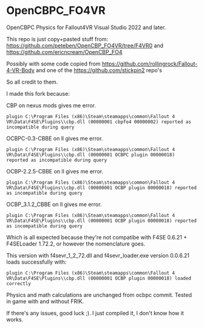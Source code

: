 # OpenCBPC_FO4VR
OpenCBPC Physics for Fallout4VR 
Visual Studio 2022 and later.

This repo is just copy+pasted stuff from:
https://github.com/peteben/OpenCBP_FO4VR/tree/F4VR0 and https://github.com/ericncream/OpenCBP_FO4

Possibly with some code copied from https://github.com/rollingrock/Fallout-4-VR-Body and one of the https://github.com/stickpin2 repo's

So all credit to them.


I made this fork because:

CBP on nexus mods gives me error.
```
plugin C:\Program Files (x86)\Steam\steamapps\common\Fallout 4 VR\Data\F4SE\Plugins\\cbp.dll (00000001 cbpfo4 00000002) reported as incompatible during query
```

OCBPC-0.3-CBBE on ll gives me error.
```
plugin C:\Program Files (x86)\Steam\steamapps\common\Fallout 4 VR\Data\F4SE\Plugins\\cbp.dll (00000001 OCBPC plugin 00000018) reported as incompatible during query
```

OCBP-2.2.5-CBBE on ll gives me error.
```
plugin C:\Program Files (x86)\Steam\steamapps\common\Fallout 4 VR\Data\F4SE\Plugins\\cbp.dll (00000001 OCBP plugin 00000018) reported as incompatible during query
```

OCBP_3.1.2_CBBE on ll gives me error.
```
plugin C:\Program Files (x86)\Steam\steamapps\common\Fallout 4 VR\Data\F4SE\Plugins\\cbp.dll (00000001 OCBP plugin 00000018) reported as incompatible during query
```

Which is all expected because they're not compatibe with F4SE 0.6.21 + F4SELoader 1.72.2, or however the nomenclature goes.

This version with f4sevr_1_2_72.dll and f4sevr_loader.exe version 0.0.6.21 loads successfully with:
```
plugin C:\Program Files (x86)\Steam\steamapps\common\Fallout 4 VR\Data\F4SE\Plugins\\cbp.dll (00000001 OCBP plugin 00000018) loaded correctly
```

Physics and math calculations are unchanged from ocbpc commit. Tested in game with and without FRIK.

If there's any issues, good luck ;). I just compiled it, I don't know how it works.
